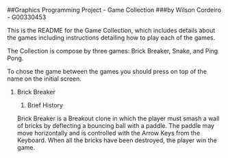##Graphics Programming Project - Game Collection
###by Wilson Cordeiro - G00330453

This is the README for the Game Collection, which includes details about the games including instructions detailing how to play each of the games.

The Collection is compose by three games: Brick Breaker, Snake, and Ping Pong.

To chose the game between the games you should press on top of the name on the initial screen.

1. Brick Breaker

    1. Brief History
    
      Brick Breaker is a Breakout clone in which the player must smash a wall of bricks by deflecting a bouncing ball with a paddle. The paddle may move horizontally and is controlled with the Arrow Keys from the Keyboard. When all the bricks have been destroyed, the player win the game.

